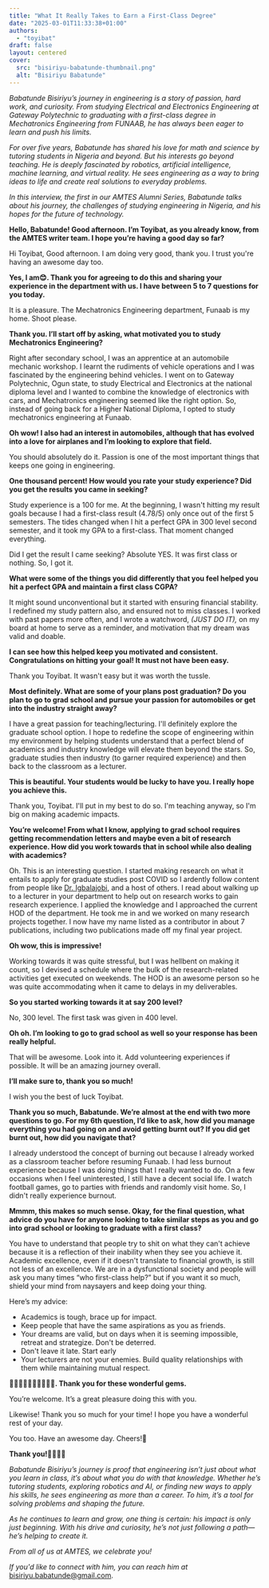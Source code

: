 ```yaml
---
title: "What It Really Takes to Earn a First-Class Degree"
date: "2025-03-01T11:33:38+01:00"
authors:
  - "toyibat"
draft: false
layout: centered
cover:
  src: "bisiriyu-babatunde-thumbnail.png"
  alt: "Bisiriyu Babatunde"
---
```


_Babatunde Bisiriyu’s journey in engineering is a story of passion, hard work, and curiosity. From studying Electrical and Electronics Engineering at Gateway Polytechnic to graduating with a first-class degree in Mechatronics Engineering from FUNAAB, he has always been eager to learn and push his limits._

_For over five years, Babatunde has shared his love for math and science by tutoring students in Nigeria and beyond. But his interests go beyond teaching. He is deeply fascinated by robotics, artificial intelligence, machine learning, and virtual reality. He sees engineering as a way to bring ideas to life and create real solutions to everyday problems._

_In this interview, the first in our AMTES Alumni Series, Babatunde talks about his journey, the challenges of studying engineering in Nigeria, and his hopes for the future of technology._

**Hello, Babatunde! Good afternoon. I’m Toyibat, as you already know, from the AMTES writer team. I hope you’re having a good day so far?**

Hi Toyibat, Good afternoon. I am doing very good, thank you. I trust you're having an awesome day too.

**Yes, I am😊. Thank you for agreeing to do this and sharing your experience in the department with us. I have between 5 to 7 questions for you today.**

It is a pleasure. The Mechatronics Engineering department, Funaab is my home. Shoot please.

**Thank you. I’ll start off by asking, what motivated you to study Mechatronics Engineering?**

Right after secondary school, I was an apprentice at an automobile mechanic workshop. I learnt the rudiments of vehicle operations and I was fascinated by the engineering behind vehicles. I went on to Gateway Polytechnic, Ogun state, to study Electrical and Electronics at the national diploma level and I wanted to combine the knowledge of electronics with cars, and Mechatronics engineering seemed like the right option. So, instead of going back for a Higher National Diploma, I opted to study mechatronics engineering at Funaab.

**Oh wow! I also had an interest in automobiles, although that has evolved into a love for airplanes and I’m looking to explore that field.**

You should absolutely do it. Passion is one of the most important things that keeps one going in engineering.

**One thousand percent! How would you rate your study experience? Did you get the results you came in seeking?**

Study experience is a 100 for me. At the beginning, I wasn't hitting my result goals because I had a first-class result (4.78/5) only once out of the first 5 semesters. The tides changed when I hit a perfect GPA in 300 level second semester, and it took my GPA to a first-class. That moment changed everything.

Did I get the result I came seeking? Absolute YES. It was first class or nothing. So, I got it.

**What were some of the things you did differently that you feel helped you hit a perfect GPA and maintain a first class CGPA?**

It might sound unconventional but it started with ensuring financial stability. I redefined my study pattern also, and ensured not to miss classes. I worked with past papers more often, and I wrote a watchword, _(JUST DO IT),_ on my board at home to serve as a reminder, and motivation that my dream was valid and doable.

**I can see how this helped keep you motivated and consistent. Congratulations on hitting your goal! It must not have been easy.**

Thank you Toyibat. It wasn't easy but it was worth the tussle.

**Most definitely. What are some of your plans post graduation? Do you plan to go to grad school and pursue your passion for automobiles or get into the industry straight away?**

I have a great passion for teaching/lecturing. I'll definitely explore the graduate school option. I hope to redefine the scope of engineering within my environment by helping students understand that a perfect blend of academics and industry knowledge will elevate them beyond the stars. So, graduate studies then industry (to garner required experience) and then back to the classroom as a lecturer.

**This is beautiful. Your students would be lucky to have you. I really hope you achieve this.**

Thank you, Toyibat. I'll put in my best to do so. I'm teaching anyway, so I'm big on making academic impacts.

**You’re welcome! From what I know, applying to grad school requires getting recommendation letters and maybe even a bit of research experience. How did you work towards that in school while also dealing with academics?**

Oh. This is an interesting question. I started making research on what it entails to apply for graduate studies post COVID so I ardently follow content from people like [Dr. Igbalajobi](https://www.linkedin.com/in/olumuyiwa-igbalajobi/), and a host of others. I read about walking up to a lecturer in your department to help out on research works to gain research experience. I applied the knowledge and I approached the current HOD of the department. He took me in and we worked on many research projects together. I now have my name listed as a contributor in about 7 publications, including two publications made off my final year project.

**Oh wow, this is impressive!**

Working towards it was quite stressful, but I was hellbent on making it count, so I devised a schedule where the bulk of the research-related activities get executed on weekends. The HOD is an awesome person so he was quite accommodating when it came to delays in my deliverables.

**So you started working towards it at say 200 level?**

No, 300 level. The first task was given in 400 level.

**Oh oh. I’m looking to go to grad school as well so your response has been really helpful.**

That will be awesome. Look into it. Add volunteering experiences if possible. It will be an amazing journey overall.

**I’ll make sure to, thank you so much!**

I wish you the best of luck Toyibat.

**Thank you so much, Babatunde. We’re almost at the end with two more questions to go. For my 6th question, I’d like to ask, how did you manage everything you had going on and avoid getting burnt out? If you did get burnt out, how did you navigate that?**

I already understood the concept of burning out because I already worked as a classroom teacher before resuming Funaab. I had less burnout experience because I was doing things that I really wanted to do. On a few occasions when I feel uninterested, I still have a decent social life. I watch football games, go to parties with friends and randomly visit home. So, I didn't really experience burnout.

**Mmmm, this makes so much sense. Okay, for the final question, what advice do you have for anyone looking to take similar steps as you and go into grad school or looking to graduate with a first class?**

You have to understand that people try to shit on what they can't achieve because it is a reflection of their inability when they see you achieve it. Academic excellence, even if it doesn't translate to financial growth, is still not less of an excellence. We are in a dysfunctional society and people will ask you many times “who first-class help?” but if you want it so much, shield your mind from naysayers and keep doing your thing.

Here’s my advice:

- Academics is tough, brace up for impact.
- Keep people that have the same aspirations as you as friends.
- Your dreams are valid, but on days when it is seeming impossible, retreat and strategize. Don't be deterred.
- Don't leave it late. Start early
- Your lecturers are not your enemies. Build quality relationships with them while maintaining mutual respect.

**👏🏾👏🏾👏🏾👏🏾👏🏾. Thank you for these wonderful gems.**

You’re welcome. It’s a great pleasure doing this with you.

Likewise! Thank you so much for your time! I hope you have a wonderful rest of your day.

You too. Have an awesome day. Cheers!🎉

**Thank you!💃🏾💃🏾**

_Babatunde Bisiriyu’s journey is proof that engineering isn’t just about what you learn in class, it’s about what you do with that knowledge. Whether he’s tutoring students, exploring robotics and AI, or finding new ways to apply his skills, he sees engineering as more than a career. To him, it’s a tool for solving problems and shaping the future._

_As he continues to learn and grow, one thing is certain: his impact is only just beginning. With his drive and curiosity, he’s not just following a path—he’s helping to create it._

_From all of us at AMTES, we celebrate you!_

_If you'd like to connect with him, you can reach him at_ <bisiriyu.babatunde@gmail.com>.
